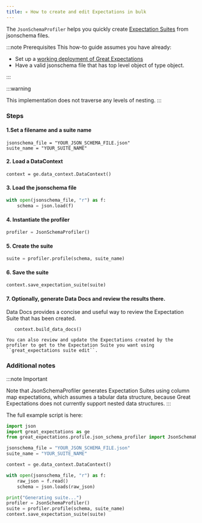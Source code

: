 ```yaml
---
title: ✳ How to create and edit Expectations in bulk
---
```


The `JsonSchemaProfiler` helps you quickly create [Expectation Suites](/docs/reference/expectation-suite-operations) from jsonschema files.

:::note Prerequisites 
This how-to guide assumes you have already:

* Set up a [working deployment of Great Expectations](/docs/tutorials/getting-started/intro)
* Have a valid jsonschema file that has top level object of type object.

:::

:::warning

This implementation does not traverse any levels of nesting.
:::

### Steps

#### 1.Set a filename and a suite name

````console
jsonschema_file = "YOUR_JSON_SCHEMA_FILE.json"
suite_name = "YOUR_SUITE_NAME"
````

#### 2. Load a DataContext

````console
context = ge.data_context.DataContext()
````

#### 3. Load the jsonschema file

````python
with open(jsonschema_file, "r") as f:
    schema = json.load(f)
````

#### 4. Instantiate the profiler

````python
profiler = JsonSchemaProfiler()
````

#### 5. Create the suite

````python
suite = profiler.profile(schema, suite_name)
````
#### 6. Save the suite

````python
context.save_expectation_suite(suite)
````

#### 7. Optionally, generate Data Docs and review the results there.

Data Docs provides a concise and useful way to review the Expectation Suite that has been created.

````console
   context.build_data_docs()

You can also review and update the Expectations created by the profiler to get to the Expectation Suite you want using ``great_expectations suite edit``.
````

### Additional notes

:::note Important

Note that JsonSchemaProfiler generates Expectation Suites using column map expectations, which assumes a tabular data structure, because Great Expectations does not currently support nested data structures.
:::

The full example script is here:

````python
import json
import great_expectations as ge
from great_expectations.profile.json_schema_profiler import JsonSchemaProfiler

jsonschema_file = "YOUR_JSON_SCHEMA_FILE.json"
suite_name = "YOUR_SUITE_NAME"

context = ge.data_context.DataContext()

with open(jsonschema_file, "r") as f:
    raw_json = f.read()
    schema = json.loads(raw_json)

print("Generating suite...")
profiler = JsonSchemaProfiler()
suite = profiler.profile(schema, suite_name)
context.save_expectation_suite(suite)
````

